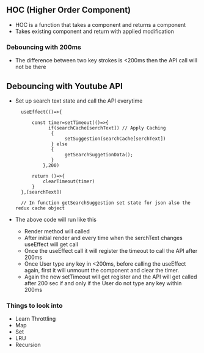 ## HOC (Higher Order Component)

- HOC is a function that takes a component and returns a component
- Takes existing component and return with applied modification

### Debouncing with 200ms

- The difference between two key strokes is <200ms then the API call will not be there

## Debouncing with Youtube API

- Set up search text state and call the API everytime

        useEffect(()=>{

            const timer=setTimeout(()=>{
                  if(searchCache[serchText]) // Apply Caching
                   {
                        setSuggestion(searchCache[serchText])
                   } else
                   {
                        getSearchSuggetionData();
                   } 
                },200)

            return ()=>{
                clearTimeout(timer)
            }
        },[searchText])

        // In function getSearchSuggestion set state for json also the redux cache object

- The above code will run like this
  - Render method will called
  - After initial render and every time when the serchText changes useEffect will get call
  - Once the useEffect call it will register the timeout to call the API after 200ms
  - Once User type any key in <200ms, before calling the useEffect again, first it will unmount the component and clear the timer.
  - Again the new setTimeout will get register and the API will get called after 200 sec if and only if the User do not type any key within 200ms

### Things to look into

- Learn Throttling
- Map
- Set
- LRU
- Recursion
